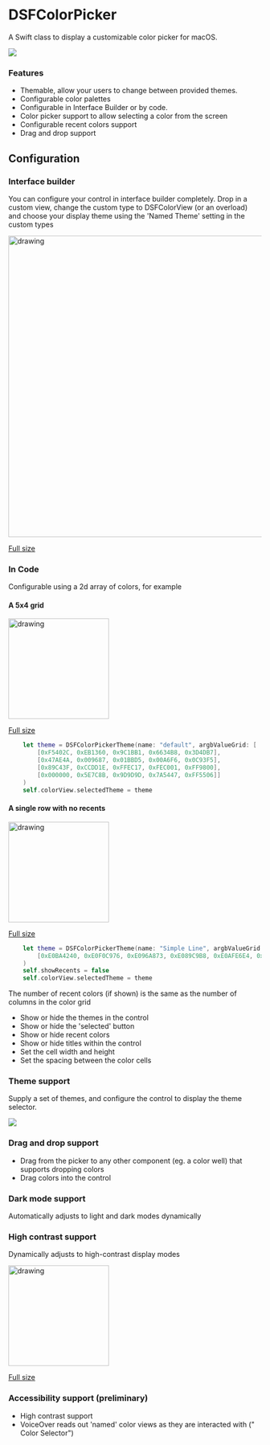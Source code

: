 # DSFColorPicker

A Swift class to display a customizable color picker for macOS.

![](https://dagronf.github.io/art/projects/DSFColorPicker/general.gif)

### Features

* Themable, allow your users to change between provided themes.
* Configurable color palettes
* Configurable in Interface Builder or by code.
* Color picker support to allow selecting a color from the screen
* Configurable recent colors support
* Drag and drop support

## Configuration

### Interface builder

You can configure your control in interface builder completely.  Drop in a custom view, change the custom type to DSFColorView (or an overload) and choose your display theme using the 'Named Theme' setting in the custom types

<img src="https://dagronf.github.io/art/projects/DSFColorPicker/interface_builder.png" alt="drawing" width="600"/>

[Full size](https://dagronf.github.io/art/projects/DSFColorPicker/interface_builder.png)

### In Code

Configurable using a 2d array of colors, for example 

#### A 5x4 grid

<img src="https://dagronf.github.io/art/projects/DSFColorPicker/default.png" alt="drawing" width="200"/>

[Full size](https://dagronf.github.io/art/projects/DSFColorPicker/default.png)

```swift
	let theme = DSFColorPickerTheme(name: "default", argbValueGrid: [
		[0xF5402C, 0xEB1360, 0x9C1BB1, 0x6634B8, 0x3D4DB7],
		[0x47AE4A, 0x009687, 0x01BBD5, 0x00A6F6, 0x0C93F5],
		[0x89C43F, 0xCCDD1E, 0xFFEC17, 0xFEC001, 0xFF9800],
		[0x000000, 0x5E7C8B, 0x9D9D9D, 0x7A5447, 0xFF5506]]
	)
	self.colorView.selectedTheme = theme
```

#### A single row with no recents

<img src="https://dagronf.github.io/art/projects/DSFColorPicker/transparency.png" alt="drawing" width="200"/>

[Full size](https://dagronf.github.io/art/projects/DSFColorPicker/transparency.png)

```swift
	let theme = DSFColorPickerTheme(name: "Simple Line", argbValueGrid: [
		[0xE0BA4240, 0xE0F0C976, 0xE096A873, 0xE089C9B8, 0xE0AFE6E4, 0xE07AA3C0, 0xE08B719F, 0xE0DB849A]]
	)
	self.showRecents = false
	self.colorView.selectedTheme = theme
```

The number of recent colors (if shown) is the same as the number of columns in the color grid

* Show or hide the themes in the control
* Show or hide the 'selected' button
* Show or hide recent colors
* Show or hide titles within the control
* Set the cell width and height
* Set the spacing between the color cells

### Theme support

Supply a set of themes, and configure the control to display the theme selector.

![](https://dagronf.github.io/art/projects/DSFColorPicker/theme_selector.gif)

### Drag and drop support

* Drag from the picker to any other component (eg. a color well) that supports dropping colors
* Drag colors into the control

### Dark mode support

Automatically adjusts to light and dark modes dynamically

### High contrast support

Dynamically adjusts to high-contrast display modes

<img src="https://dagronf.github.io/art/projects/DSFColorPicker/popover.png" alt="drawing" width="200"/>

[Full size](https://dagronf.github.io/art/projects/DSFColorPicker/popover.png)

### Accessibility support (preliminary)

* High contrast support
* VoiceOver reads out 'named' color views as they are interacted with ("<name> Color Selector")
